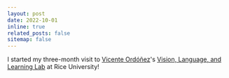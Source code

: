 ```yaml
---
layout: post
date: 2022-10-01
inline: true
related_posts: false
sitemap: false
---
```


I started my three-month visit to [Vicente Ordóñez](https://www.cs.rice.edu/~vo9/)'s [Vision, Language, and Learning Lab](https://vislang.ai/) at Rice University!
